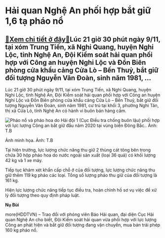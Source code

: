 Hải quan Nghệ An phối hợp bắt giữ 1,6 tạ pháo nổ
================================================

[:gift:Xem chi tiết ở đây:gift:](https://hddtvn.com/hai-quan-nghe-an-phoi-hop-bat-giu-16-ta-phao-no/)Lúc 21 giờ 30 phút ngày 9/11, tại xóm Trung Tiến, xã Nghi Quang, huyện Nghi Lộc, tỉnh Nghệ An, Đội Kiểm soát hải quan phối hợp với Công an huyện Nghi Lộc và Đồn Biên phòng cửa khẩu cảng Cửa Lò – Bến Thuỷ, bắt giữ đối tượng Nguyễn Văn Đoàn, sinh năm 1981, …
----------------------------------------------------------------------------------------------------------------------------------------------------------------------------------------------------------------------------------------------------------------


Lúc 21 giờ 30 phút ngày 9/11, tại xóm Trung Tiến, xã Nghi Quang, huyện Nghi Lộc, tỉnh Nghệ An, Đội Kiểm soát hải quan phối hợp với Công an huyện Nghi Lộc và Đồn Biên phòng cửa khẩu cảng Cửa Lò – Bến Thuỷ, bắt giữ đối tượng Nguyễn Văn Đoàn, sinh năm 1981, cư trú tại khối 3, phường Nghi Tân, thị xã Cửa Lò, tỉnh Nghệ An có hành vi buôn bán hàng cấm.





![Pháo nổ và pháo hoa do Hải đội 1 (Cục Điều tra chống buôn lậu) phối hợp với lực lượng Công an bắt giữ đầu năm 2020 tại vùng biển Đông Bắc..	Ảnh: T.B](https://hddtvn.com/wp-content/uploads/2021/01/1209_10-4445_IMG_1579056541138_1579056645662.jpg "Pháo nổ và pháo hoa do Hải đội 1 (Cục Điều tra chống buôn lậu) phối hợp với lực lượng Công an bắt giữ đầu năm 2020 tại vùng biển Đông Bắc..	Ảnh: T.B")


Ảnh minh họa. Ảnh: T.B



Tại hiện trường, lực lượng chức năng thu giữ 2 thùng cát tông bên trong chứa 30 hộp pháo hoa do nước ngoài sản xuất (loại 36 quả) có khối lượng 42 kg và 1 xe máy.


Tiếp tục khám xét khẩn cấp chỗ ở của đối tượng, lực lượng chức năng thu giữ thêm 119 kg pháo các loại. Tổng số lượng pháo thu giữ của đối tượng là 161 kg.


Hiện lực lượng chức năng tiếp tục điều tra, hoàn chỉnh hồ sơ vụ việc để xử lý đối tượng theo quy định pháp luật.




**Nụ Bùi**



more(HDDTVN) – Trao đổi với phóng viên Báo Hải quan, đại diện Cục Hải quan Nghệ An cho biết, Đội Kiểm soát hải quan vừa phối hợp với lực lượng Công an phát hiện và bắt giữ đối tượng đang vận chuyển, mua bán trái phép 160 kg pháo nổ.

